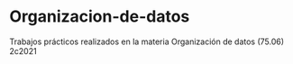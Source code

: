 # Organizacion-de-datos

Trabajos prácticos realizados en la materia Organización de datos (75.06) 2c2021
